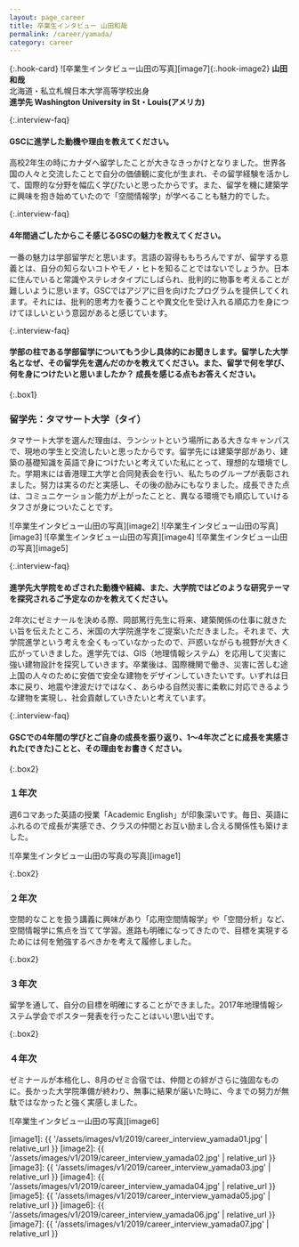 ```yaml
---
layout: page_career
title: 卒業生インタビュー 山田和哉
permalink: /career/yamada/
category: career
---
```

{:.hook-card}
![卒業生インタビュー山田の写真][image7]{:.hook-image2}
**山田和哉**  
北海道・私立札幌日本大学高等学校出身  
**進学先 Washington University in St・Louis(アメリカ)**  


{:.interview-faq}
#### GSCに進学した動機や理由を教えてください。
高校2年生の時にカナダへ留学したことが大きなきっかけとなりました。世界各国の人々と交流したことで自分の価値観に変化が生まれ、その留学経験を活かして、国際的な分野を幅広く学びたいと思ったからです。また、留学を機に建築学に興味を抱き始めていたので「空間情報学」が学べることも魅力的でした。 

{:.interview-faq}
#### 4年間過ごしたからこそ感じるGSCの魅力を教えてください。
一番の魅力は学部留学だと思います。言語の習得ももちろんですが、留学する意義とは、自分の知らないコトやモノ・ヒトを知ることではないでしょうか。日本に住んでいると常識やステレオタイプにしばられ、批判的に物事を考えることが難しいように思います。GSCではアジアに目を向けたプログラムを提供してくれます。それには、批判的思考力を養うことや異文化を受け入れる順応力を身につけてほしいという意図があると感じています。

{:.interview-faq}
#### 学部の柱である学部留学についてもう少し具体的にお聞きします。留学した大学名となぜ、その留学先を選んだのかを教えてください。また、留学で何を学び、何を身につけたいと思いましたか？ 成長を感じる点もお答えください。

{:.box1}
### 留学先：タマサート大学（タイ）
タマサート大学を選んだ理由は、ランシットという場所にある大きなキャンパスで、現地の学生と交流したいと思ったからです。留学先には建築学部があり、建築の基礎知識を英語で身につけたいと考えていた私にとって、理想的な環境でした。学期末には香港理工大学と合同発表会を行い、私たちのグループが表彰されました。努力は実るのだと実感し、その後の励みにもなりました。成長できた点は、コミュニケーション能力が上がったことと、異なる環境でも順応していけるタフさが身についたことです。

![卒業生インタビュー山田の写真][image2]
![卒業生インタビュー山田の写真][image3]
![卒業生インタビュー山田の写真][image4]
![卒業生インタビュー山田の写真][image5]

{:.interview-faq}
#### 進学先大学院をめざされた動機や経緯、また、大学院ではどのような研究テーマを探究されるご予定なのかを教えてください。
2年次にゼミナールを決める際、岡部篤行先生に将来、建築関係の仕事に就きたい旨を伝えたところ、米国の大学院進学をご提案いただきました。それまで、大学院進学という考えを全くもっていなかったので、戸惑いながらも視野が大きく広がっていきました。進学先では、GIS（地理情報システム）を応用して災害に強い建物設計を探究していきます。卒業後は、国際機関で働き、災害に苦しむ途上国の人々のために安価で安全な建物をデザインしていきたいです。いずれは日本に戻り、地震や津波だけではなく、あらゆる自然災害に柔軟に対応できるような建物を実現し、社会貢献していきたいと考えています。

{:.interview-faq}
#### GSCでの4年間の学びとご自身の成長を振り返り、1～4年次ごとに成長を実感された(できた)ことと、その理由をお書きください。 

{:.box2}
### １年次
週6コマあった英語の授業「Academic English」が印象深いです。毎日、英語にふれるので成長が実感でき、クラスの仲間とお互い励まし合える関係性も築けました。

![卒業生インタビュー山田の写真の写真][image1]

{:.box2}
### ２年次
空間的なことを扱う講義に興味があり「応用空間情報学」や「空間分析」など、空間情報学に焦点を当てて学習。進路も明確になってきたので、目標を実現するためには何を勉強するべきかを考えて履修しました。

{:.box2}
### ３年次
留学を通して、自分の目標を明確にすることができました。2017年地理情報システム学会でポスター発表を行ったことはいい思い出です。

{:.box2}
### ４年次
ゼミナールが本格化し、8月のゼミ合宿では、仲間との絆がさらに強固なものに。長かった大学院準備が終わり、無事に結果が届いた時に、今までの努力が無駄ではなかったと強く実感しました。

![卒業生インタビュー山田の写真][image6]


[image1]: {{ '/assets/images/v1/2019/career_interview_yamada01.jpg' | relative_url }}
[image2]: {{ '/assets/images/v1/2019/career_interview_yamada02.jpg' | relative_url }}
[image3]: {{ '/assets/images/v1/2019/career_interview_yamada03.jpg' | relative_url }}
[image4]: {{ '/assets/images/v1/2019/career_interview_yamada04.jpg' | relative_url }}
[image5]: {{ '/assets/images/v1/2019/career_interview_yamada05.jpg' | relative_url }}
[image6]: {{ '/assets/images/v1/2019/career_interview_yamada06.jpg' | relative_url }}
[image7]: {{ '/assets/images/v1/2019/career_interview_yamada07.jpg' | relative_url }}